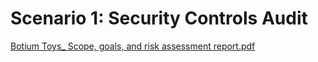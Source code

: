 # Scenario 1: Security Controls Audit
[Botium Toys_ Scope, goals, and risk assessment report.pdf](https://github.com/user-attachments/files/21303974/Botium.Toys_.Scope.goals.and.risk.assessment.report.pdf)
